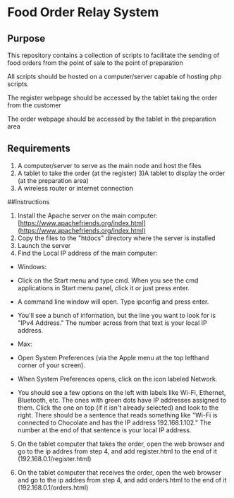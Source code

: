 # Food Order Relay System

## Purpose
This repository contains a collection of scripts to facilitate the sending of food orders from the point of sale to the point of preparation

All scripts should be hosted on a computer/server capable of hosting php scripts.

The register webpage should be accessed by the tablet taking the order from the customer

The order  webpage should be accessed by the tablet in the preparation area

## Requirements
1) A computer/server to serve as the main node and host the files
2) A tablet to take the order (at the register)
3)A tablet to display the order (at the preparation area)
4) A wireless router or internet connection

##Instructions
1) Install the Apache server on the main computer: [https://www.apachefriends.org/index.html](https://www.apachefriends.org/index.html)
2) Copy the files to the "htdocs" directory where the server is installed
3) Launch the server
4) Find the Local IP address of the main computer:
 * Windows:

  * Click on the Start menu and type cmd. When you see the cmd applications in Start menu panel, click it or just press enter.
  * A command line window will open. Type ipconfig and press enter.
  * You'll see a bunch of information, but the line you want to look for is "IPv4 Address." The number across from that text is your local      IP address.

 * Max:
  * Open System Preferences (via the Apple menu at the top lefthand corner of your screen).
  * When System Preferences opens, click on the icon labeled Network.
  * You should see a few options on the left with labels like Wi-Fi, Ethernet, Bluetooth, etc. The ones with green dots have IP addresses 
     assigned to them. Click the one on top (if it isn't already selected) and look to the right. There should be a sentence that reads 
     something like "Wi-Fi is connected to Chocolate and has the IP address 192.168.1.102." The number at the end of that sentence is your 
     local IP address.
     
5) On the tablet computer that takes the order, open the web browser and go to the ip addres from step 4, and add register.html to the end of it (192.168.0.1/register.html)

6) On the tablet computer that receives the order, open the web browser and go to the ip addres from step 4, and add orders.html to the end of it (192.168.0.1/orders.html)
